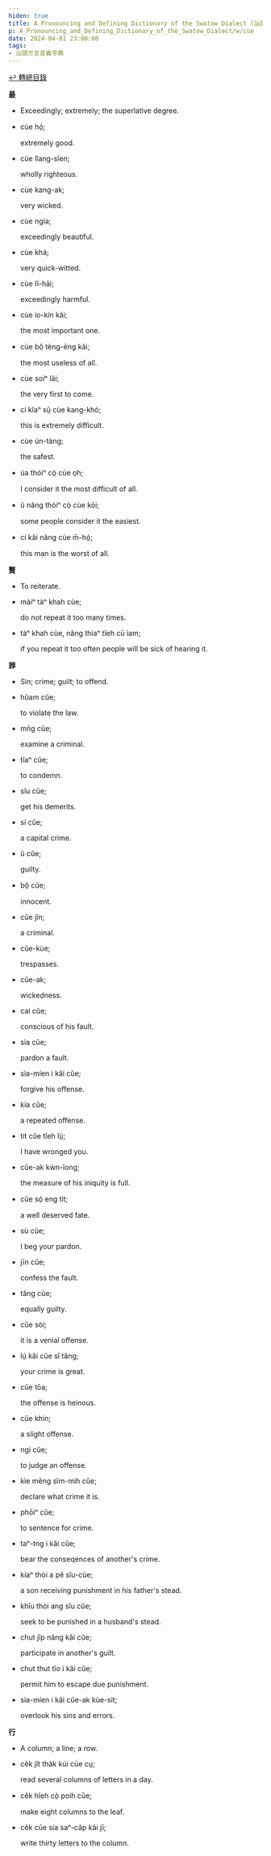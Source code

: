```yaml
---
hiden: true
title: A Pronouncing and Defining Dictionary of the Swatow Dialect (汕頭方言音義字典) / cùe
p: A_Pronouncing_and_Defining_Dictionary_of_the_Swatow_Dialect/w/cùe
date: 2024-04-01 23:00:00
tags: 
- 汕頭方言音義字典
---
```


[↩️ 轉總目錄](/A_Pronouncing_and_Defining_Dictionary_of_the_Swatow_Dialect)


**最**
- Exceedingly; extremely; the superlative degree.

- cùe hó̤;

  extremely good.

- cùe lîang-sĭen;

  wholly righteous.

- cùe kang-ak;

  very wicked.

- cùe ngía;

  exceedingly beautiful.

- cùe khá;

  very quick-witted.

- cùe lĭ-hāi;

  exceedingly harmful.

- cùe ìo-kín kâi;

  the most important one.

- cùe bô̤ tèng-ēng kâi;

  the most useless of all.

- cùe soiⁿ lâi;

  the very first to come.

- cí kĭaⁿ sṳ̄ cùe kang-khó;

  this is extremely difficult.

- cùe ún-tàng;

  the safest.

- úa thóiⁿ cò̤ cùe o̤h;

  I consider it the most difficult of all.

- ŭ nâng thóiⁿ cò̤ cùe kōi;

  some people consider it the easiest.

- cí kâi nâng cùe m̄-hó̤;

  this man is the worst of all.

**贅**
- To reiterate.

- màiⁿ tàⁿ khah cùe;

  do not repeat it too many times.

- tàⁿ khah cùe, nâng thiaⁿ tîeh cū ìam;

  if you repeat it too often people will be sick of hearing it.

**罪**
- Sin; crime; guilt; to offend.

- hŭam cŭe;

  to violate the law.

- mn̄g cŭe;

  examine a criminal.

- tīaⁿ cŭe;

  to condemn.

- sĭu cŭe;

  get his demerits.

- sí cŭe;

  a capital crime.

- ŭ cŭe;

  guilty.

- bô̤ cŭe;

  innocent.

- cŭe jîn;

  a criminal.

- cŭe-kùe;

  trespasses.

- cŭe-ak;

  wickedness.

- cai cŭe;

  conscious of his fault.

- sìa cŭe;

  pardon a fault.

- sìa-míen i kâi cŭe;

  forgive his offense.

- kia cŭe;

  a repeated offense.

- tit cŭe tîeh lṳ́;

  I have wronged you.

- cŭe-ak kẁn-îong;

  the measure of his iniquity is full.

- cŭe só̤ eng tit;

  a well deserved fate.

- sù cŭe;

  I beg your pardon.

- jīn cŭe;

  confess the fault.

- tâng cŭe;

  equally guilty.

- cŭe sòi;

  it is a venial offense.

- lṳ́ kâi cŭe sĭ tăng;

  your crime is great.

- cŭe tōa;

  the offense is heinous.

- cŭe khin;

  a slight offense.

- ngí cŭe;

  to judge an offense.

- kìe mêng sĭm-mih cŭe;

  declare what crime it is.

- phōiⁿ cŭe;

  to sentence for crime.

- taⁿ-tng i kâi cŭe;

  bear the conseqences of another's crime.

- kíaⁿ thòi a pĕ sĭu-cŭe;

  a son receiving punishment in his father's stead.

- khîu thòi ang sĭu cŭe;

  seek to be punished in a husband's stead.

- chut jîp nâng kâi cŭe;

  participate in another's guilt.

- chut thut tīo i kâi cŭe;

  permit him to escape due punishment.

- sìa-míen i kâi cŭe-ak kùe-sit;

  overlook his sins and errors.

 

**行**
- A column; a line; a row.

- cêk jît thâk kúi cūe cṳ;

  read several columns of letters in a day.

- cêk hîeh cò̤ poih cūe;

  make eight columns to the leaf.

- cêk cūe sía saⁿ-câp kâi jī;

  write thirty letters to the column.